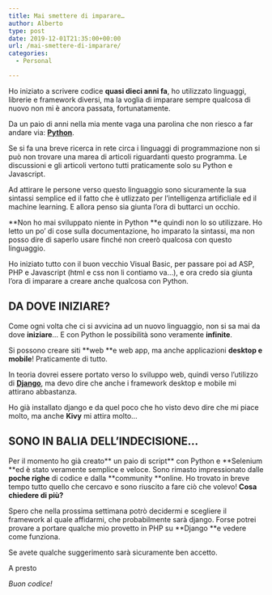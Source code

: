 ```yaml
---
title: Mai smettere di imparare…
author: Alberto
type: post
date: 2019-12-01T21:35:00+00:00
url: /mai-smettere-di-imparare/
categories:
  - Personal

---
```

Ho iniziato a scrivere codice **quasi dieci anni fa**, ho utilizzato linguaggi, librerie e framework diversi, ma la voglia di imparare sempre qualcosa di nuovo non mi è ancora passata, fortunatamente.

Da un paio di anni nella mia mente vaga una parolina che non riesco a far andare via: **[Python][1]**.

Se si fa una breve ricerca in rete circa i linguaggi di programmazione non si può non trovare una marea di articoli riguardanti questo programma. Le discussioni e gli articoli vertono tutti praticamente solo su Python e Javascript.

Ad attirare le persone verso questo linguaggio sono sicuramente la sua sintassi semplice ed il fatto che è utlizzato per l’intelligenza artificliale ed il machine learning. E allora penso sia giunta l’ora di buttarci un occhio.

**Non ho mai sviluppato niente in Python **e quindi non lo so utilizzare. Ho letto un po’ di cose sulla documentazione, ho imparato la sintassi, ma non posso dire di saperlo usare finché non creerò qualcosa con questo linguaggio.

Ho iniziato tutto con il buon vecchio Visual Basic, per passare poi ad ASP, PHP e Javascript (html e css non li contiamo va…), e ora credo sia giunta l’ora di imparare a creare anche qualcosa con Python.

## DA DOVE INIZIARE?

Come ogni volta che ci si avvicina ad un nuovo linguaggio, non si sa mai da dove **iniziare**… E con Python le possibilità sono veramente **infinite**.

Si possono creare siti **web **e web app, ma anche applicazioni **desktop e mobile**! Praticamente di tutto.

In teoria dovrei essere portato verso lo sviluppo web, quindi verso l’utilizzo di **<a href="https://www.djangoproject.com/#:~:text=Django%20is%20a%20high%2Dlevel,It's%20free%20and%20open%20source." target="_blank" rel="noreferrer noopener">Django</a>**, ma devo dire che anche i framework desktop e mobile mi attirano abbastanza.

Ho già installato django e da quel poco che ho visto devo dire che mi piace molto, ma anche **Kivy** mi attira molto…

## SONO IN BALIA DELL’INDECISIONE…

Per il momento ho già creato** un paio di script** con Python e **Selenium **ed è stato veramente semplice e veloce. Sono rimasto impressionato dalle **poche righe** di codice e dalla **community **online. Ho trovato in breve tempo tutto quello che cercavo e sono riuscito a fare ciò che volevo! **Cosa chiedere di più?**

Spero che nella prossima settimana potrò decidermi e scegliere il framework al quale affidarmi, che probabilmente sarà django. Forse potrei provare a portare qualche mio provetto in PHP su **Django **e vedere come funziona.

Se avete qualche suggerimento sarà sicuramente ben accetto.

A presto

_Buon codice!_

 [1]: /organizzare-il-lavoro-con-python/